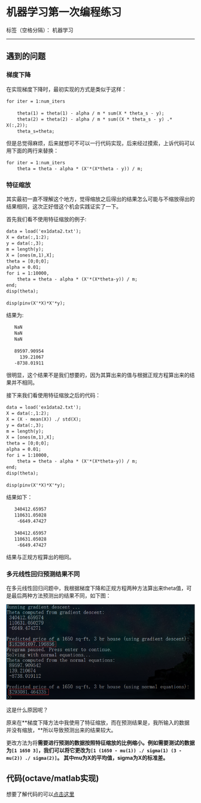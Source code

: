 ﻿# 机器学习第一次编程练习

标签（空格分隔）： 机器学习

---

## 遇到的问题

### 梯度下降

在实现梯度下降时，最初实现的方式是类似于这样：

```
for iter = 1:num_iters
 
    theta(1) = theta(1) - alpha / m * sum(X * theta_s - y);      
    theta(2) = theta(2) - alpha / m * sum((X * theta_s - y) .* X(:,2));   
    theta_s=theta; 
```

但是总觉得麻烦，后来就想可不可以一行代码实现，后来经过摸索，上诉代码可以用下面的两行来替换：

```
for iter = 1:num_iters
    theta = theta - alpha * (X'*(X*theta - y)) / m;
```

### 特征缩放

其实最初一直不理解这个地方，觉得缩放之后得出的结果怎么可能与不缩放得出的结果相同，这次正好借这个机会实践证实了一下。

首先我们看不使用特征缩放的例子:

```
data = load('ex1data2.txt');
X = data(:,1:2);
y = data(:,3);
m = length(y);
X = [ones(m,1),X];
theta = [0;0;0];
alpha = 0.01;
for i = 1:10000,
    theta = theta - alpha * (X'*(X*theta-y)) / m;
end;
disp(theta);

disp(pinv(X'*X)*X'*y);
```

结果为:

```
   NaN
   NaN
   NaN
   
   89597.90954
     139.21067
   -8738.01911
```


很明显，这个结果不是我们想要的，因为其算出来的值与根据正规方程算出来的结果并不相同。

接下来我们看使用特征缩放之后的代码：

```
data = load('ex1data2.txt');
X = data(:,1:2);
X = (X - mean(X)) ./ std(X);
y = data(:,3);
m = length(y);
X = [ones(m,1),X];
theta = [0;0;0];
alpha = 0.01;
for i = 1:10000,
    theta = theta - alpha * (X'*(X*theta-y)) / m;
end;
disp(theta);

disp(pinv(X'*X)*X'*y);

```

结果如下：

```
   340412.65957
   110631.05028
    -6649.47427
    
   340412.65957
   110631.05028
    -6649.47427
```

结果与正规方程算出的相同。

### 多元线性回归预测结果不同

在多元线性回归问题中，我根据梯度下降和正规方程两种方法算出来theta值，可是最后两种方法预测出的结果不同，如下图：

![显示](https://raw.githubusercontent.com/lhx1228/Machine-Learning/master/the%20frist%20program%20pratice/Machine-Learning_1.png)

这是什么原因呢？

原来在**梯度下降方法中我使用了特征缩放，而在预测结果是，我所输入的数据并没有缩放，**所以导致预测出来的结果较大。

更改方法为将**需要进行预测的数据按照特征缩放的比例缩小。**例如需要测试的数据为`[1 1650 3]`，我们可以将它更改为`[1 (1650 - mu(1)) ./ sigma(1) (3 - mu(2)) ./ sigma(2)]`。 其中**mu为X的平均值，sigma为X的标准差。**


## 代码(octave/matlab实现)

想要了解代码的可以[点击这里](https://github.com/lhx1228/Machine-Learning)
